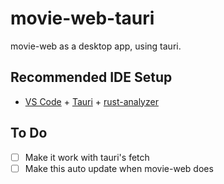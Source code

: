 # movie-web-tauri

movie-web as a desktop app, using tauri.

## Recommended IDE Setup

- [VS Code](https://code.visualstudio.com/) + [Tauri](https://marketplace.visualstudio.com/items?itemName=tauri-apps.tauri-vscode) + [rust-analyzer](https://marketplace.visualstudio.com/items?itemName=rust-lang.rust-analyzer)

## To Do

- [ ] Make it work with tauri's fetch
- [ ] Make this auto update when movie-web does
